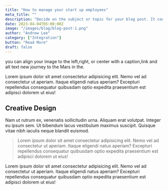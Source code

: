 ```yaml
---
title: "How to manage your start up employees"
meta_title: ""
description: "Decide on the subject or topic for your blog post. It could be a specific question, a trending industry topic, a how-to guide, or any other relevant subject that aligns with your audience's interests. Determine the purpose of your writing."
date: 2023-04-04T05:00:00Z
image: "/images/blog/blog-post-1.png"
author: "Andrew Lee"
category: ["Integration"]
button: "Read More"
draft: false
---
```


you can align your image to the left,right, or center with a caption,link and alt text new journey to the Mars in the.

Lorem ipsum dolor sit amet consectetur adipisicing elit. Nemo vel ad consectetur ut aperiam. Itaque eligendi natus aperiam? Excepturi repellendus consequatur quibusdam optio expedita praesentium est adipisci dolorem ut eius!

## Creative Design

Nam ut rutrum ex, venenatis sollicitudin urna. Aliquam erat volutpat. Integer eu ipsum sem. Ut bibendum lacus vestibulum maximus suscipit. Quisque vitae nibh iaculis neque blandit euismod.

> Lorem ipsum dolor sit amet consectetur adipisicing elit. Nemo vel ad consectetur ut aperiam. Itaque eligendi natus aperiam? Excepturi repellendus consequatur quibusdam optio expedita praesentium est adipisci dolorem ut eius!

Lorem ipsum dolor sit amet consectetur adipisicing elit. Nemo vel ad consectetur ut aperiam. Itaque eligendi natus aperiam? Excepturi repellendus consequatur quibusdam optio expedita praesentium est adipisci dolorem ut eius!
